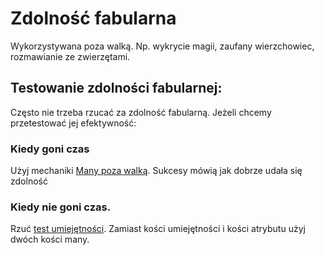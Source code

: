 # Zdolność fabularna

Wykorzystywana poza walką. Np. wykrycie magii, zaufany wierzchowiec, rozmawianie ze zwierzętami.


## Testowanie zdolności fabularnej:

Często nie trzeba rzucać za zdolność fabularną. Jeżeli chcemy przetestować jej efektywność:

### Kiedy goni czas

Użyj mechaniki [Many poza walką](docs/mana-poza-walka.md). Sukcesy mówią jak dobrze udała się zdolność


### Kiedy nie goni czas.

Rzuć [test umiejętności](docs/testy-umiejetnosci.md).
Zamiast kości umiejętności i kości atrybutu użyj dwóch kości many.

